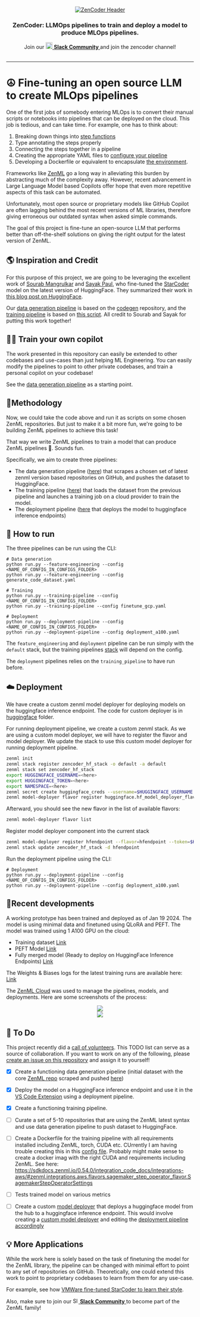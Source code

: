 <div align="center">

  <!-- PROJECT LOGO -->
  <br />
    <a href="https://zenml.io">
      <img alt="ZenCoder Header" src=".assets/zencoder_header.png" alt="ZenML Logo">
    </a>
  <br />

</div>

<div align="center">
  <h3 align="center">ZenCoder: LLMOps pipelines to train and deploy a model to produce MLOps pipelines.</h3>
  <p align="center">
    <div align="center">
      Join our <a href="https://zenml.io/slack-invite" target="_blank">
      <img width="18" src="https://cdn3.iconfinder.com/data/icons/logos-and-brands-adobe/512/306_Slack-512.png" alt="Slack"/>
    <b>Slack Community</b> </a> and join the zencoder channel!
    </div>
    <br />
  </p>
</div>

---

# ☮️ Fine-tuning an open source LLM to create MLOps pipelines

One of the first jobs of somebody entering MLOps is to convert their manual scripts or notebooks into pipelines that can be deployed on the cloud. This job is tedious, and can take time. For example, one has to think about:

1. Breaking down things into [step functions](https://docs.zenml.io/user-guide/starter-guide/create-an-ml-pipeline)
2. Type annotating the steps properly
3. Connecting the steps together in a pipeline
4. Creating the appropriate YAML files to [configure your pipeline](https://docs.zenml.io/user-guide/production-guide/configure-pipeline)
5. Developing a Dockerfile or equivalent to encapsulate [the environment](https://docs.zenml.io/user-guide/advanced-guide/infrastructure-management/containerize-your-pipeline).

Frameworks like [ZenML](https://github.com/zenml-io/zenml) go a long way in alleviating this burden by abstracting much of the complexity away. However, recent advancement in Large Language Model based Copilots offer hope that even more repetitive aspects of this task can be automated.

Unfortunately, most open source or proprietary models like GitHub Copilot are often lagging behind the most recent versions of ML libraries, therefore giving erroneous our outdated syntax when asked simple commands.

The goal of this project is fine-tune an open-source LLM that performs better than off-the-shelf solutions on giving the right output for the latest version of ZenML.

## :earth_americas: Inspiration and Credit

For this purpose of this project, we are going to be leveraging the excellent work of [Sourab Mangrulkar](https://huggingface.co/smangrul) and [Sayak Paul](https://huggingface.co/sayakpaul), who fine-tuned the [StarCoder](https://huggingface.co/bigcode/starcoder) model on the latest version of HuggingFace. They summarized their work in [this blog post on HuggingFace](https://huggingface.co/blog/personal-copilot).

Our [data generation pipeline](pipelines/generate_code_dataset.py) is based on the [codegen](https://github.com/sayakpaul/hf-codegen) repository, and the [training pipeline](pipelines/) is based on [this script](https://github.com/pacman100/DHS-LLM-Workshop/blob/main/personal_copilot/training/train.py). All credit to Sourab and Sayak for putting this work together!

## 🧑‍✈️ Train your own copilot

The work presented in this repository can easily be extended to other codebases and use-cases than just helping ML Engineering. You can easily modify the pipelines to point to other private codebases, and train a personal copilot on your codebase!

See the [data generation pipeline](pipelines/generate_code_dataset.py) as a starting point.

## 🍍Methodology

Now, we could take the code above and run it as scripts on some chosen ZenML repositories. But just to make it a bit more fun, we're going to be building ZenML pipelines to achieve this task!

That way we write ZenML pipelines to train a model that can produce ZenML pipelines 🐍. Sounds fun.

Specifically, we aim to create three pipelines:

- The data generation pipeline ([here](pipelines/generate_code_dataset.py)) that scrapes a chosen set of latest zenml version based repositories on GitHub, and pushes the dataset to HuggingFace.
- The training pipeline ([here](pipelines/finetune.py)) that loads the dataset from the previous pipeline and launches a training job on a cloud provider to train the model.
- The deployment pipeline ([here](pipelines/deployment.py) that deploys the model to huggingface inference endpoints)

## 🏃 How to run

The three pipelines can be run using the CLI:

```shell
# Data generation
python run.py --feature-engineering --config <NAME_OF_CONFIG_IN_CONFIGS_FOLDER>
python run.py --feature-engineering --config generate_code_dataset.yaml

# Training
python run.py --training-pipeline --config <NAME_OF_CONFIG_IN_CONFIGS_FOLDER>
python run.py --training-pipeline --config finetune_gcp.yaml

# Deployment
python run.py --deployment-pipeline --config <NAME_OF_CONFIG_IN_CONFIGS_FOLDER>
python run.py --deployment-pipeline --config deployment_a100.yaml
```

The `feature_engineering` and `deployment` pipeline can be run simply with the `default` stack, but the training pipelines [stack](https://docs.zenml.io/user-guide/production-guide/understand-stacks) will depend on the config.

The `deployment` pipelines relies on the `training_pipeline` to have run before.

## :cloud: Deployment

We have create a custom zenml model deployer for deploying models on the huggingface inference endpoint. The code for custom deployer is in [huggingface](./huggingface/) folder.

For running deployment pipeline, we create a custom zenml stack. As we are using a custom model deployer, we will have to register the flavor and model deployer. We update the stack to use this custom model deployer for running deployment pipeline.

```bash
zenml init
zenml stack register zencoder_hf_stack -o default -a default
zenml stack set zencoder_hf_stack
export HUGGINGFACE_USERNAME=<here>
export HUGGINGFACE_TOKEN=<here>
export NAMESPACE=<here>
zenml secret create huggingface_creds --username=$HUGGINGFACE_USERNAME --token=$HUGGINGFACE_TOKEN
zenml model-deployer flavor register huggingface.hf_model_deployer_flavor.HuggingFaceModelDeployerFlavor
```

Afterward, you should see the new flavor in the list of available flavors:

```bash
zenml model-deployer flavor list
```

Register model deployer component into the current stack

```bash
zenml model-deployer register hfendpoint --flavor=hfendpoint --token=$HUGGINGFACE_TOKEN --namespace=$NAMESPACE
zenml stack update zencoder_hf_stack -d hfendpoint
```

Run the deployment pipeline using the CLI:

```shell
# Deployment
python run.py --deployment-pipeline --config <NAME_OF_CONFIG_IN_CONFIGS_FOLDER>
python run.py --deployment-pipeline --config deployment_a100.yaml
```

## 🥇Recent developments

A working prototype has been trained and deployed as of Jan 19 2024. The model is using minimal data and finetuned using QLoRA and PEFT. The model was trained using 1 A100 GPU on the cloud:

- Training dataset [Link](https://huggingface.co/datasets/htahir1/zenml-codegen-v1)
- PEFT Model [Link](https://huggingface.co/htahir1/peft-lora-zencoder15B-personal-copilot/)
- Fully merged model (Ready to deploy on HuggingFace Inference Endpoints) [Link](https://huggingface.co/htahir1/peft-lora-zencoder15B-personal-copilot-merged)

The Weights & Biases logs for the latest training runs are available here: [Link](https://wandb.ai/zenmlcode/zenml-projects-zencoder?workspace=user-zenmlcodemonkey)

The [ZenML Cloud](https://zenml.io/cloud) was used to manage the pipelines, models, and deployments. Here are some screenshots of the process:

<div align="center">
    <img src=".assets/zencoder_mcp_1.png">
</div>

<div align="center">
    <img src=".assets/zencoder_mcp_2.png">
</div>

## 📓 To Do

This project recently did a [call of volunteers](https://www.linkedin.com/feed/update/urn:li:activity:7150388250178662400/). This TODO list can serve as a source of collaboration. If you want to work on any of the following, please [create an issue on this repository](https://github.com/zenml-io/zenml-projects/issues) and assign it to yourself!

- [x] Create a functioning data generation pipeline (initial dataset with the core [ZenML repo](https://github.com/zenml-io/zenml) scraped and pushed [here](https://huggingface.co/datasets/htahir1/zenml-codegen-v1))
- [x] Deploy the model on a HuggingFace inference endpoint and use it in the [VS Code Extension](https://github.com/huggingface/llm-vscode#installation) using a deployment pipeline.
- [x] Create a functioning training pipeline.
- [ ] Curate a set of 5-10 repositories that are using the ZenML latest syntax and use data generation pipeline to push dataset to HuggingFace.
- [ ] Create a Dockerfile for the training pipeline with all requirements installed including ZenML, torch, CUDA etc. CUrrently I am having trouble creating this in this [config file](configs/finetune_local.yaml). Probably might make sense to create a docker imag with the right CUDA and requirements including ZenML. See here: https://sdkdocs.zenml.io/0.54.0/integration_code_docs/integrations-aws/#zenml.integrations.aws.flavors.sagemaker_step_operator_flavor.SagemakerStepOperatorSettings

- [ ] Tests trained model on various metrics
- [ ] Create a custom [model deployer](https://docs.zenml.io/stacks-and-components/component-guide/model-deployers) that deploys a huggingface model from the hub to a huggingface inference endpoint. This would involve creating a [custom model deployer](https://docs.zenml.io/stacks-and-components/component-guide/model-deployers/custom) and editing the [deployment pipeline accordingly](pipelines/deployment.py)

## :bulb: More Applications

While the work here is solely based on the task of finetuning the model for the ZenML library, the pipeline can be changed with minimal effort to point to any set of repositories on GitHub. Theoretically, one could extend this work to point to proprietary codebases to learn from them for any use-case.

For example, see how [VMWare fine-tuned StarCoder to learn their style](https://octo.vmware.com/fine-tuning-starcoder-to-learn-vmwares-coding-style/).

Also, make sure to join our <a href="https://zenml.io/slack" target="_blank">
    <img width="15" src="https://cdn3.iconfinder.com/data/icons/logos-and-brands-adobe/512/306_Slack-512.png" alt="Slack"/>
    <b>Slack Community</b>
</a> to become part of the ZenML family!
